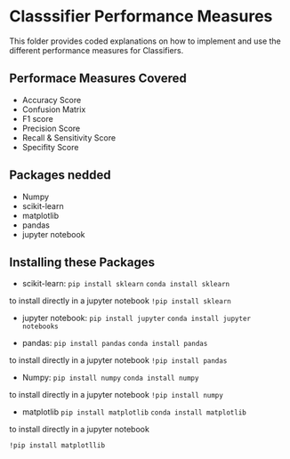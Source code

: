 # Classsifier Performance Measures

This folder provides coded explanations on how to implement and use the different performance measures for Classifiers.

## Performace Measures Covered
- Accuracy Score
- Confusion Matrix
- F1 score
- Precision Score
- Recall & Sensitivity Score
- Specifity Score
 ## Packages nedded
 - Numpy
 - scikit-learn
 - matplotlib
 - pandas
 - jupyter notebook

 ## Installing these Packages
- scikit-learn:
 `pip install sklearn`
 `conda install sklearn`

 to install directly in a jupyter notebook
 `!pip install sklearn`

- jupyter notebook:
 `pip install jupyter`
`conda install jupyter notebooks`

- pandas:
`pip install pandas`
`conda install pandas`

to install directly in a jupyter notebook
`!pip install pandas`

- Numpy:
`pip install numpy`
`conda install numpy`

to install directly in a jupyter notebook
`!pip install numpy`

- matplotlib
`pip install matplotlib`
`conda install matplotlib`

to install directly in a jupyter notebook

`!pip install matplotllib`

 